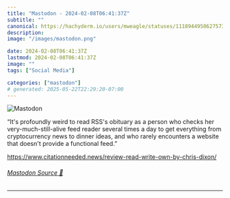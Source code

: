 ```yaml
---
title: "Mastodon - 2024-02-08T06:41:37Z"
subtitle: ""
canonical: https://hachyderm.io/users/mweagle/statuses/111894495062757311
description:
image: "/images/mastodon.png"

date: 2024-02-08T06:41:37Z
lastmod: 2024-02-08T06:41:37Z
image: ""
tags: ["Social Media"]

categories: ["mastodon"]
# generated: 2025-05-22T22:29:20-07:00
---
```

![Mastodon](/images/mastodon.png)

<p>“It&#39;s profoundly weird to read RSS&#39;s obituary as a person who checks her very-much-still-alive feed reader several times a day to get everything from cryptocurrency news to dinner ideas, and who rarely encounters a website that doesn&#39;t provide a functional feed.”</p><p><a href="https://www.citationneeded.news/review-read-write-own-by-chris-dixon/" target="_blank" rel="nofollow noopener noreferrer" translate="no"><span class="invisible">https://www.</span><span class="ellipsis">citationneeded.news/review-rea</span><span class="invisible">d-write-own-by-chris-dixon/</span></a></p>


###### [Mastodon Source 🐘](https://hachyderm.io/@mweagle/111894495062757311)

___
